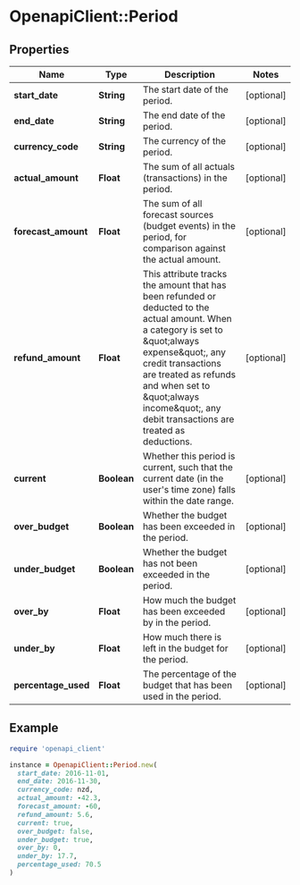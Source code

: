 # OpenapiClient::Period

## Properties

| Name | Type | Description | Notes |
| ---- | ---- | ----------- | ----- |
| **start_date** | **String** | The start date of the period. | [optional] |
| **end_date** | **String** | The end date of the period. | [optional] |
| **currency_code** | **String** | The currency of the period. | [optional] |
| **actual_amount** | **Float** | The sum of all actuals (transactions) in the period. | [optional] |
| **forecast_amount** | **Float** | The sum of all forecast sources (budget events) in the period, for comparison against the actual amount. | [optional] |
| **refund_amount** | **Float** | This attribute tracks the amount that has been refunded or deducted to the actual amount. When a category is set to \&quot;always expense\&quot;, any credit transactions are treated as refunds and when set to \&quot;always income\&quot;, any debit transactions are treated as deductions. | [optional] |
| **current** | **Boolean** | Whether this period is current, such that the current date (in the user&#39;s time zone) falls within the date range. | [optional] |
| **over_budget** | **Boolean** | Whether the budget has been exceeded in the period. | [optional] |
| **under_budget** | **Boolean** | Whether the budget has not been exceeded in the period. | [optional] |
| **over_by** | **Float** | How much the budget has been exceeded by in the period. | [optional] |
| **under_by** | **Float** | How much there is left in the budget for the period. | [optional] |
| **percentage_used** | **Float** | The percentage of the budget that has been used in the period. | [optional] |

## Example

```ruby
require 'openapi_client'

instance = OpenapiClient::Period.new(
  start_date: 2016-11-01,
  end_date: 2016-11-30,
  currency_code: nzd,
  actual_amount: -42.3,
  forecast_amount: -60,
  refund_amount: 5.6,
  current: true,
  over_budget: false,
  under_budget: true,
  over_by: 0,
  under_by: 17.7,
  percentage_used: 70.5
)
```

